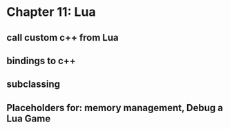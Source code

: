 # Chapter 11: Lua

## call custom c++ from Lua
    
## bindings to c++
    
## subclassing
    
## Placeholders for: memory management, Debug a Lua Game


